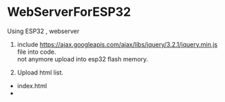 # WebServerForESP32
Using ESP32 , webserver 

1. include https://ajax.googleapis.com/ajax/libs/jquery/3.2.1/jquery.min.js file into code.   
   not anymore upload into esp32 flash memory.  
   
2. Upload html list.  
  * index.html  
  * 
